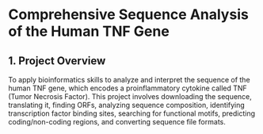 # **Comprehensive Sequence Analysis of the Human TNF Gene**

## 1. **Project Overview**

To apply bioinformatics skills to analyze and interpret the sequence of the human TNF gene, which encodes a proinflammatory cytokine called TNF (Tumor Necrosis Factor). This project involves downloading the sequence, translating it, finding ORFs, analyzing sequence composition, identifying transcription factor binding sites, searching for functional motifs, predicting coding/non-coding regions, and converting sequence file formats. 
